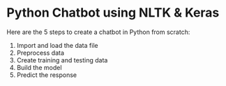 # Python Chatbot using NLTK & Keras

Here are the 5 steps to create a chatbot in Python from scratch:

1. Import and load the data file
2. Preprocess data
3. Create training and testing data
4. Build the model
5. Predict the response